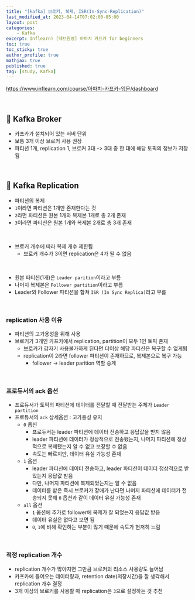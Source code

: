 ```yaml
---
title: "[kafka] 브로커, 복제, ISR(In-Sync-Replication)"
last_modified_at: 2023-04-14T07:02:00-05:00
layout: post
categories:
    - Kafka
excerpt: Inflearn) [데브원영] 아파치 카프카 for beginners
toc: true
toc_sticky: true
author_profile: true
mathjax: true
published: true
tag: [study, Kafka]
---
```


<https://www.inflearn.com/course/아파치-카프카-입문/dashboard>

<br>

## 🐳 Kafka Broker
- 카프카가 설치되어 있는 서버 단위
- 보통 3개 이상 브로커 사용 권장
- 파티션 1개, replication 1, 브로커 3대 -> 3대 중 한 대에 해당 토픽의 정보가 저장됨

<br>

## 🐳 Kafka Replication
- 파티션의 복제
- `1`이라면 파티션은 1개만 존재한다는 것
- `2`라면 파티션은 원본 1개와 복제본 1개로 총 2개 존재
- `3`이라면 파티션은 원본 1개와 복제본 2개로 총 3개 존재

<br>

- 브로커 개수에 따라 복제 개수 제한됨
    - 브로커 개수가 3이면 replication은 4가 될 수 없음

<br>

- 원본 파티션(1개)은 `Leader parition`이라고 부름
- 나머지 복제본은 `Follower partition`이라고 부름
- Leader와 Follower 파티션을 합쳐 `ISR (In Sync Replica)`라고 부름

<br>

### replication 사용 이유
- 파티션의 고가용성을 위해 사용
- 브로커가 3개인 카프카에서 replication, partition이 모두 1인 토픽 존재
    - 브로커가 갑자기 사용불가하게 된다면 더이상 해당 파티션은 복구할 수 없게됨
    - replication이 2라면 follower 파티션이 존재하므로, 복제본으로 복구 가능
        - follower -> leader parition 역할 승계

<br>

### 프로듀서의 ack 옵션
- 프로듀서가 토픽의 파티션에 데이터를 전달할 때 전달받는 주체가 `Leader partition`
- 프로듀서의 `ack` 상세옵션 : 고가용성 유지
    - `0` 옵션
        - 프로듀서는 leader 파티션에 데이터 전송하고 응답값을 받지 않음
        - leader 파티션에 데이터가 정상적으로 전송됐는지, 나머지 파티션에 정상적으로 복제됐는지 알 수 없고 보장할 수 없음
        - 속도는 빠르지만, 데이터 유실 가능성 존재
    - `1` 옵션
        - leader 파티션에 데이터 전송하고, leader 파티션이 데이터 정상적으로 받았는지 응답값 받음
        - 다만, 나머지 파티션에 복제되었는지는 알 수 없음
        - 데이터를 받은 즉시 브로커가 장애가 난다면 나머지 파티션에 데이터가 전송되지 못해 `0` 옵션과 같이 데이터 유실 가능성 존재
    - `all` 옵션
        - `1` 옵션에 추가로 follower에 복제가 잘 되었는지 응답값 받음
        - 데이터 유실은 없다고 보면 됨
        - `0`, `1`에 비해 확인하는 부분이 많기 때문에 속도가 현저히 느림

<br>

### 적정 replication 개수
- replication 개수가 많아지면 그만큼 브로커의 리소스 사용량도 늘어남
- 카프카에 들어오는 데이터량과, retention date(저장시간)을 잘 생각해서 replication 개수 결정
- 3개 이상의 브로커를 사용할 때 replication은 `3`으로 설정하는 것 추천